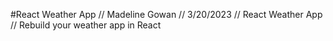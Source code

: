 #React Weather App
// Madeline Gowan
// 3/20/2023
// React Weather App
// Rebuild your weather app in React
